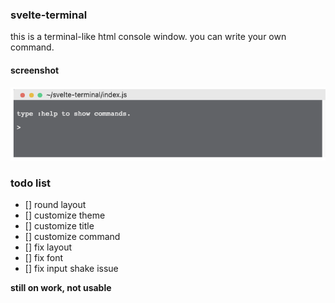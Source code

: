### svelte-terminal

this is a terminal-like html console window.
you can write your own command.

#### screenshot

![screenshot](./assets/screenshot_v0.0.0.png)

### todo list

- [] round layout
- [] customize theme
- [] customize title
- [] customize command
- [] fix layout
- [] fix font
- [] fix input shake issue

**still on work, not usable**